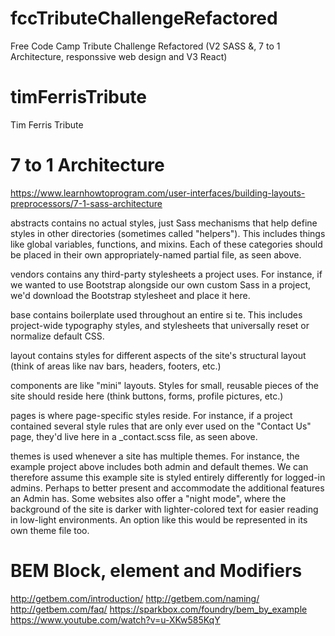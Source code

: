 # fccTributeChallengeRefactored
Free Code Camp Tribute Challenge Refactored (V2 SASS &amp;, 7 to 1 Architecture, responssive web design and V3 React)

# timFerrisTribute
Tim Ferris Tribute


# 7 to 1 Architecture

https://www.learnhowtoprogram.com/user-interfaces/building-layouts-preprocessors/7-1-sass-architecture


abstracts contains no actual styles, just Sass mechanisms that help define styles in other directories (sometimes called "helpers"). This includes things like global variables, functions, and mixins. Each of these categories should be placed in their own appropriately-named partial file, as seen above.

vendors contains any third-party stylesheets a project uses. For instance, if we wanted to use Bootstrap alongside our own custom Sass in a project, we'd download the Bootstrap stylesheet and place it here.

base contains boilerplate used throughout an entire si te. This includes project-wide typography styles, and stylesheets that universally reset or normalize default CSS.

layout contains styles for different aspects of the site's structural layout (think of areas like nav bars, headers, footers, etc.)

components are like "mini" layouts. Styles for small, reusable pieces of the site should reside here (think buttons, forms, profile pictures, etc.)

pages is where page-specific styles reside. For instance, if a project contained several style rules that are only ever used on the "Contact Us" page, they'd live here in a _contact.scss file, as seen above.

themes is used whenever a site has multiple themes. For instance, the example project above includes both admin and default themes. We can therefore assume this example site is styled entirely differently for logged-in admins. Perhaps to better present and accommodate the additional features an Admin has. Some websites also offer a "night mode", where the background of the site is darker with lighter-colored text for easier reading in low-light environments. An option like this would be represented in its own theme file too.


# BEM Block, element and Modifiers
http://getbem.com/introduction/
http://getbem.com/naming/
http://getbem.com/faq/
https://sparkbox.com/foundry/bem_by_example
https://www.youtube.com/watch?v=u-XKw585KqY


